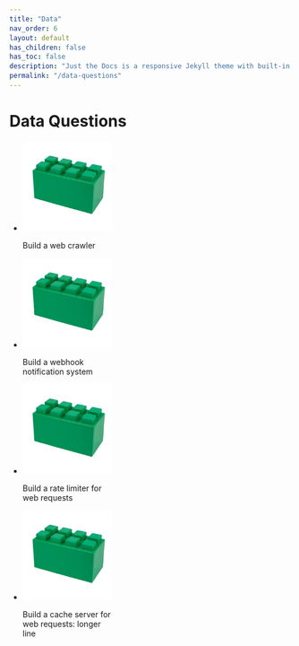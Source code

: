 ```yaml
---
title: "Data"
nav_order: 6
layout: default
has_children: false
has_toc: false
description: "Just the Docs is a responsive Jekyll theme with built-in search that is easily customizable and hosted on GitHub Pages."
permalink: "/data-questions"
---
```



# Data Questions

<ul class="list-style-none">
    <li class="d-inline-block v-align-top mr-4" style="width: 160px;">
        <img src="/data/q1/cover.png" />
        <p>Build a web crawler</p>
    </li>
    <li class="d-inline-block v-align-top mr-4" style="width: 160px;">
        <img src="/data/q2/cover.png" />
        <p>Build a webhook notification system</p>
    </li>
    <li class="d-inline-block v-align-top mr-4" style="width: 160px;">
        <img src="/data/q3/cover.png" />
        <p>Build a rate limiter for web requests</p>
    </li>
    <li class="d-inline-block v-align-top mr-4" style="width: 160px;">
        <img src="/data/q4/cover.png" />
        <p>Build a cache server for web requests: longer line</p>
    </li>
</ul>


